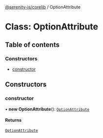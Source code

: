 [@serenity-is/corelib](../README.md) / OptionAttribute

# Class: OptionAttribute

## Table of contents

### Constructors

- [constructor](OptionAttribute.md#constructor)

## Constructors

### constructor

• **new OptionAttribute**(): [`OptionAttribute`](OptionAttribute.md)

#### Returns

[`OptionAttribute`](OptionAttribute.md)
